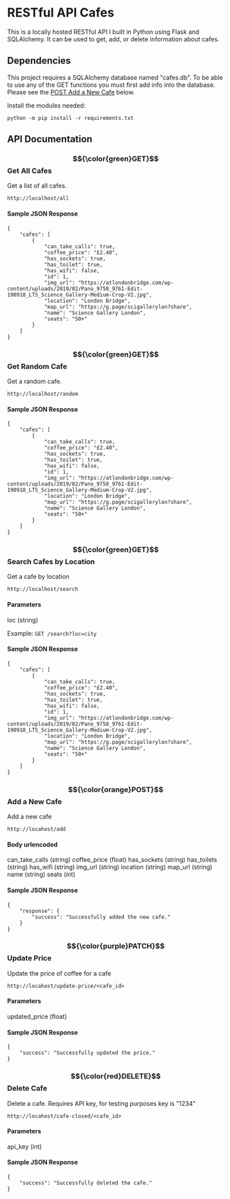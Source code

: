 # RESTful API Cafes

This is a locally hosted RESTful API I built in Python using Flask and SQLAlchemy. It can be used to get, add, or delete information about cafes.

## Dependencies
This project requires a SQLAlchemy database named "cafes.db". To be able to use any of the GET functions you must first add info into the database. Please see the [POST Add a New Cafe](#POST-Add-a-New-Cafe) below. 

Install the modules needed:
```
python -m pip install -r requirements.txt
```

## API Documentation

### $${\color{green}GET}$$ Get All Cafes
Get a list of all cafes.

```
http://localhost/all
```

#### Sample JSON Response
```
{
    "cafes": [
        {
            "can_take_calls": true,
            "coffee_price": "£2.40",
            "has_sockets": true,
            "has_toilet": true,
            "has_wifi": false,
            "id": 1,
            "img_url": "https://atlondonbridge.com/wp-content/uploads/2019/02/Pano_9758_9761-Edit-190918_LTS_Science_Gallery-Medium-Crop-V2.jpg",
            "location": "London Bridge",
            "map_url": "https://g.page/scigallerylon?share",
            "name": "Science Gallery London",
            "seats": "50+"
        }
    ]
}
```

### $${\color{green}GET}$$ Get Random Cafe
Get a random cafe.

```
http://localhost/random
```

#### Sample JSON Response
```
{
    "cafes": [
        {
            "can_take_calls": true,
            "coffee_price": "£2.40",
            "has_sockets": true,
            "has_toilet": true,
            "has_wifi": false,
            "id": 1,
            "img_url": "https://atlondonbridge.com/wp-content/uploads/2019/02/Pano_9758_9761-Edit-190918_LTS_Science_Gallery-Medium-Crop-V2.jpg",
            "location": "London Bridge",
            "map_url": "https://g.page/scigallerylon?share",
            "name": "Science Gallery London",
            "seats": "50+"
        }
    ]
}
```

### $${\color{green}GET}$$ Search Cafes by Location
Get a cafe by location

```
http://localhost/search
```
#### Parameters
loc (string)

Example: ``` GET /search?loc=city ```

#### Sample JSON Response
```
{
    "cafes": [
        {
            "can_take_calls": true,
            "coffee_price": "£2.40",
            "has_sockets": true,
            "has_toilet": true,
            "has_wifi": false,
            "id": 1,
            "img_url": "https://atlondonbridge.com/wp-content/uploads/2019/02/Pano_9758_9761-Edit-190918_LTS_Science_Gallery-Medium-Crop-V2.jpg",
            "location": "London Bridge",
            "map_url": "https://g.page/scigallerylon?share",
            "name": "Science Gallery London",
            "seats": "50+"
        }
    ]
}
```

### $${\color{orange}POST}$$ Add a New Cafe
Add a new cafe

```
http://locahost/add
```
#### Body urlencoded
can_take_calls (string)
coffee_price (float)
has_sockets (string)
has_toilets (string)
has_wifi (string)
img_url (string)
location (string)
map_url (string)
name (string)
seats (int)

#### Sample JSON Response
```
{
    "response": {
        "success": "Successfully added the new cafe."
    }
}
```

### $${\color{purple}PATCH}$$ Update Price
Update the price of coffee for a cafe

```
http://locahost/update-price/<cafe_id>
```
#### Parameters
updated_price (float)

#### Sample JSON Response
```
{
    "success": "Successfully updated the price."
}
```

### $${\color{red}DELETE}$$ Delete Cafe
Delete a cafe. Requires API key, for testing purposes key is "1234"

```
http://locahost/cafe-closed/<cafe_id>
```
#### Parameters
api_key (int)

#### Sample JSON Response
```
{
    "success": "Successfully deleted the cafe."
}
```
